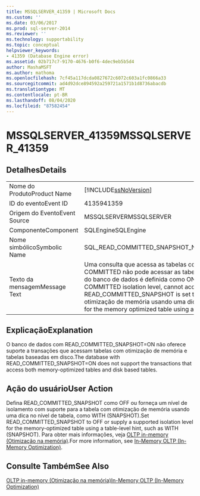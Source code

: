 ```yaml
---
title: MSSQLSERVER_41359 | Microsoft Docs
ms.custom: ''
ms.date: 03/06/2017
ms.prod: sql-server-2014
ms.reviewer: ''
ms.technology: supportability
ms.topic: conceptual
helpviewer_keywords:
- 41359 (Database Engine error)
ms.assetid: 02b717c7-9170-4676-b0f6-4dec9eb5b5d4
author: MashaMSFT
ms.author: mathoma
ms.openlocfilehash: 7cf45a117dcda0827672c6072c603a1fc0866a33
ms.sourcegitcommit: ad4d92dce894592a259721a1571b1d8736abacdb
ms.translationtype: MT
ms.contentlocale: pt-BR
ms.lasthandoff: 08/04/2020
ms.locfileid: "87582454"
---
```

# <a name="mssqlserver_41359"></a><span data-ttu-id="6abe8-102">MSSQLSERVER_41359</span><span class="sxs-lookup"><span data-stu-id="6abe8-102">MSSQLSERVER_41359</span></span>
    
## <a name="details"></a><span data-ttu-id="6abe8-103">Detalhes</span><span class="sxs-lookup"><span data-stu-id="6abe8-103">Details</span></span>  
  
|||  
|-|-|  
|<span data-ttu-id="6abe8-104">Nome do Produto</span><span class="sxs-lookup"><span data-stu-id="6abe8-104">Product Name</span></span>|[!INCLUDE[ssNoVersion](../../includes/ssnoversion-md.md)]|  
|<span data-ttu-id="6abe8-105">ID do evento</span><span class="sxs-lookup"><span data-stu-id="6abe8-105">Event ID</span></span>|<span data-ttu-id="6abe8-106">41359</span><span class="sxs-lookup"><span data-stu-id="6abe8-106">41359</span></span>|  
|<span data-ttu-id="6abe8-107">Origem do Evento</span><span class="sxs-lookup"><span data-stu-id="6abe8-107">Event Source</span></span>|<span data-ttu-id="6abe8-108">MSSQLSERVER</span><span class="sxs-lookup"><span data-stu-id="6abe8-108">MSSQLSERVER</span></span>|  
|<span data-ttu-id="6abe8-109">Componente</span><span class="sxs-lookup"><span data-stu-id="6abe8-109">Component</span></span>|<span data-ttu-id="6abe8-110">SQLEngine</span><span class="sxs-lookup"><span data-stu-id="6abe8-110">SQLEngine</span></span>|  
|<span data-ttu-id="6abe8-111">Nome simbólico</span><span class="sxs-lookup"><span data-stu-id="6abe8-111">Symbolic Name</span></span>|<span data-ttu-id="6abe8-112">SQL_READ_COMMITTED_SNAPSHOT_NOT_SUPPORTED</span><span class="sxs-lookup"><span data-stu-id="6abe8-112">SQL_READ_COMMITTED_SNAPSHOT_NOT_SUPPORTED</span></span>|  
|<span data-ttu-id="6abe8-113">Texto da mensagem</span><span class="sxs-lookup"><span data-stu-id="6abe8-113">Message Text</span></span>|<span data-ttu-id="6abe8-114">Uma consulta que acessa as tabelas com otimização de memória usando o nível de isolamento READ COMMITTED não pode acessar as tabelas baseadas em disco quando a opção READ_COMMITTED_SNAPSHOT do banco de dados é definida como ON.</span><span class="sxs-lookup"><span data-stu-id="6abe8-114">A query that accesses memory optimized tables using the READ COMMITTED isolation level, cannot access disk based tables when the database option READ_COMMITTED_SNAPSHOT is set to ON.</span></span> <span data-ttu-id="6abe8-115">Forneça um nível de isolamento com suporte para a tabela com otimização de memória usando uma dica de tabela, como WITH (SNAPSHOT).</span><span class="sxs-lookup"><span data-stu-id="6abe8-115">Provide a supported isolation level for the memory optimized table using a table hint, such as WITH (SNAPSHOT).</span></span>|  
  
## <a name="explanation"></a><span data-ttu-id="6abe8-116">Explicação</span><span class="sxs-lookup"><span data-stu-id="6abe8-116">Explanation</span></span>  
 <span data-ttu-id="6abe8-117">O banco de dados com READ_COMMITTED_SNAPSHOT=ON não oferece suporte a transações que acessam tabelas com otimização de memória e tabelas baseadas em disco.</span><span class="sxs-lookup"><span data-stu-id="6abe8-117">The database with READ_COMMITTED_SNAPSHOT=ON does not support the transactions that access both memory-optimized tables and disk based tables.</span></span>  
  
## <a name="user-action"></a><span data-ttu-id="6abe8-118">Ação do usuário</span><span class="sxs-lookup"><span data-stu-id="6abe8-118">User Action</span></span>  
 <span data-ttu-id="6abe8-119">Defina READ_COMMITTED_SNAPSHOT como OFF ou forneça um nível de isolamento com suporte para a tabela com otimização de memória usando uma dica no nível de tabela, como WITH (SNAPSHOT).</span><span class="sxs-lookup"><span data-stu-id="6abe8-119">Set READ_COMMITTED_SNAPSHOT to OFF or supply a supported isolation level for the memory-optimized table using a table-level hint, such as WITH (SNAPSHOT).</span></span> <span data-ttu-id="6abe8-120">Para obter mais informações, veja [OLTP in-memory &#40;Otimização na memória&#41;](../in-memory-oltp/in-memory-oltp-in-memory-optimization.md).</span><span class="sxs-lookup"><span data-stu-id="6abe8-120">For more information, see [In-Memory OLTP &#40;In-Memory Optimization&#41;](../in-memory-oltp/in-memory-oltp-in-memory-optimization.md).</span></span>  
  
## <a name="see-also"></a><span data-ttu-id="6abe8-121">Consulte Também</span><span class="sxs-lookup"><span data-stu-id="6abe8-121">See Also</span></span>  
 [<span data-ttu-id="6abe8-122">OLTP in-memory &#40;Otimização na memória&#41;</span><span class="sxs-lookup"><span data-stu-id="6abe8-122">In-Memory OLTP &#40;In-Memory Optimization&#41;</span></span>](../in-memory-oltp/in-memory-oltp-in-memory-optimization.md)  
  
  
